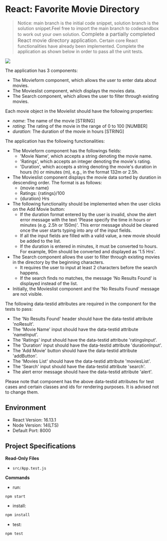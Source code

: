# React: Favorite Movie Directory
> Notice: main branch is the initial code snippet, solution branch is the solution snippet.Feel free to import the main branch to codesandbox to work out your own solution.
<span style="font-size: 16px;">Complete a partially completed React movie directory application.</span> Certain core React functionalities have already been implemented. Complete the application as shown below in order to pass all the unit tests.

![](https://hrcdn.net/s3_pub/istreet-assets/QP-nMkLcgVGyNqz4vKZCtw/favorite-movie-directory.gif)

The application has 3 components:

*   The Movieform component, which allows the user to enter data about movies.
*   The Movieslist component, which displays the movies data.
*   The Search component, which allows the user to filter through existing movies.

Each movie object in the Movielist should have the following properties:

*   _name_: The name of the movie [STRING]
*   _rating_: The rating of the movie in the range of 0 to 100 [NUMBER]
*   _duration_: The duration of the movie in hours [STRING]

The application has the following functionalities:

*   The Movieform component has the followings fields:
    *   'Movie Name', which accepts a string denoting the movie name.
    *   'Ratings', which accepts an integer denoting the movie's rating.
    *   'Duration', which accepts a string denoting the movie's duration in hours (h) or minutes (m), e.g., in the format 132m or 2.5h.
*   The Movieslist component displays the movie data sorted by duration in descending order. The format is as follows:
    *   {movie name}
    *   Ratings: {ratings}/100
    *   {duration} Hrs
*   The following functionality should be implemented when the user clicks on the Add Movie button:
    *   If the duration format entered by the user is invalid, show the alert error message with the text 'Please specify the time in hours or minutes (e.g. 2.5h or 150m)'. This error message should be cleared once the user starts typing into any of the input fields.
    *   If all the input fields are filled with a valid value, a new movie should be added to the list.
    *   If the duration is entered in minutes, it must be converted to hours. For example, 90m should be converted and displayed as '1.5 Hrs'.
*   The Search component allows the user to filter through existing movies in the directory by the beginning characters.
    *   It requires the user to input at least 2 characters before the search happens.
    *   If the search finds no matches, the message 'No Results Found' is displayed instead of the list.
*   Initially, the Movieslist component and the 'No Results Found' message are not visible.

The following data-testid attributes are required in the component for the tests to pass:

*   The 'No Results Found' header should have the data-testid attribute 'noResult'.
*   The 'Movie Name' input should have the data-testid attribute 'nameInput'.
*   The 'Ratings' input should have the data-testid attribute 'ratingsInput'.
*   The 'Duration' input should have the data-testid attribute 'durationInput'.
*   The 'Add Movie' button should have the data-testid attribute 'addButton'.
*   The 'Movies List' should have the data-testid attribute 'moviesList'.
*   The 'Search' input should have the data-testid attribute 'search'.
*   The alert error message should have the data-testid attribute 'alert'.

Please note that component has the above data-testid attributes for test cases and certain classes and ids for rendering purposes. It is advised not to change them.

## Environment 

- React Version: 16.13.1
- Node Version: 14(LTS)
- Default Port: 8000

## Project Specifications 

**Read-Only Files**
- `src/App.test.js`

**Commands**
- run: 
```bash
npm start
```
- install: 
```bash
npm install
```
- test: 
```bash
npm test
```
